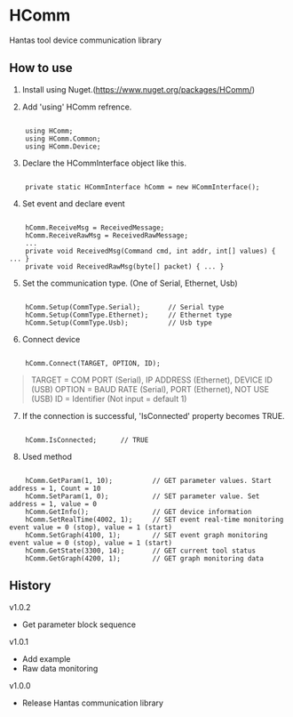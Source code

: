 # HComm
Hantas tool device communication library

## How to use
1. Install using Nuget.(https://www.nuget.org/packages/HComm/)

2. Add 'using' HComm refrence.
<pre><code>
    using HComm;
    using HComm.Common;
    using HComm.Device;
</code></pre>
3. Declare the HCommInterface object like this.
<pre><code>
    private static HCommInterface hComm = new HCommInterface();
</code></pre>
4. Set event and declare event
<pre><code>
    hComm.ReceiveMsg = ReceivedMessage;
    hComm.ReceiveRawMsg = ReceivedRawMessage;
    ...
    private void ReceivedMsg(Command cmd, int addr, int[] values) { ... }
    private void ReceivedRawMsg(byte[] packet) { ... }
</code></pre>
5. Set the communication type. (One of Serial, Ethernet, Usb)
<pre><code>
    hComm.Setup(CommType.Serial);       // Serial type
    hComm.Setup(CommType.Ethernet);     // Ethernet type
    hComm.Setup(CommType.Usb);          // Usb type
</code></pre>
6. Connect device
<pre><code>
    hComm.Connect(TARGET, OPTION, ID);
</code></pre>
> TARGET = COM PORT (Serial), IP ADDRESS (Ethernet), DEVICE ID (USB)
> OPTION = BAUD RATE (Serial), PORT (Ethernet), NOT USE (USB)
> ID = Identifier (Not input = default 1)

7. If the connection is successful, 'IsConnected' property becomes TRUE.
<pre><code>
    hComm.IsConnected;      // TRUE
</code></pre>
8. Used method
<pre><code>
    hComm.GetParam(1, 10);          // GET parameter values. Start address = 1, Count = 10
    hComm.SetParam(1, 0);           // SET parameter value. Set address = 1, value = 0
    hComm.GetInfo();                // GET device information
    hComm.SetRealTime(4002, 1);     // SET event real-time monitoring event value = 0 (stop), value = 1 (start)
    hComm.SetGraph(4100, 1);        // SET event graph monitoring event value = 0 (stop), value = 1 (start)
    hComm.GetState(3300, 14);       // GET current tool status
    hComm.GetGraph(4200, 1);        // GET graph monitoring data
</code></pre>
## History
v1.0.2
- Get parameter block sequence

v1.0.1
- Add example
- Raw data monitoring

v1.0.0
- Release Hantas communication library
